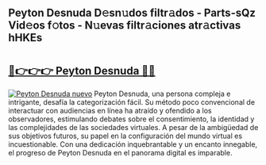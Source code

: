## Peyton Desnuda D𝚎sn𝚞dos filtr𝚊dos - Parts-sQz Vid𝚎os f𝚘tos - N𝚞evas filtr𝚊ciones atr𝚊ctivas hHKEs

# <h2><a href="http://mb6cnou.tromn.icu/?c=Peyton+Desnuda">🔗👉👉👉 Peyton Desnuda 🔗🔗</a></h2>

[![Peyton Desnuda nuevo](https://i.imgur.com/pEAQMta.gif)](http://mb6cnou.tromn.icu/?c=Peyton+Desnuda)
Peyton Desnuda, una persona compleja e intrigante, desafía la categorización fácil. Su método poco convencional de interactuar con audiencias en línea ha atraído y ofendido a los observadores, estimulando debates sobre el consentimiento, la identidad y las complejidades de las sociedades virtuales. A pesar de la ambigüedad de sus objetivos futuros, su papel en la configuración del mundo virtual es incuestionable. Con una dedicación inquebrantable y un encanto innegable, el progreso de Peyton Desnuda en el panorama digital es imparable.
